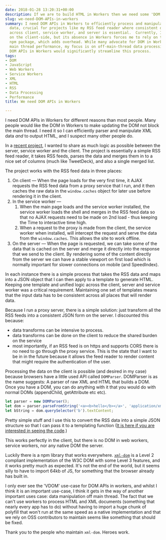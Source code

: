 ```yaml
---
date: 2018-01-28 13:20:31+00:00
description: If we are to build HTML in Workers then we need some 'DOM' in them.
slug: we-need-DOM-APIs-in-workers
summary: I need DOM APIs in Workers to efficiently process and manipulate XML/HTML
  data, crucial for projects like my RSS feed reader where consistent data handling
  across client, service worker, and server is essential.  Currently, I use DOMParser
  on the client-side, but its absence in Workers forces me to rely on the 'xml-dom'
  npm package, which adds overhead. While many advocate for DOM in Workers to improve
  main thread performance, my focus is on off-main-thread data processing.  Native
  DOM APIs in Workers would significantly streamline this process.
tags:
- DOM
- JavaScript
- Web Workers
- Service Workers
- XML
- HTML
- RSS
- Data Processing
- Performance
title: We need DOM APIs in Workers

---
```


I need DOM APIs in Workers for different reasons than most people. Many people
would like the DOM in Workers to make updating the DOM not block the main
thread. I need it so I can efficiently parser and manipulate XML data _and_ to
output HTML, and I suspect many other people do.

In a [recent project](https://webgdedeck.com/), I wanted to share as much logic
as possible between the server, service worker and the client. The project is
essentially a simple RSS feed reader, it takes RSS feeds, parses the data and
merges them in to a nice set of columns (much like TweetDeck), and also a single
merged list.

The project works with the RSS feed data in three places:

1. On client &mdash; When the page loads for the very first time, it AJAX
   requests the RSS feed data from a proxy service that I run, and it then
   caches the raw data in the `window.caches` object for later use before
   rendering it in the client.
2. In the service worker &mdash; 
   1. When the main page loads and the service worker installed, the service
      worker loads the shell and merges in the RSS feed data so that no AJAX
      requests need to be made on 2nd load - thus keeping the Time to
      interactive time high.
   1. When a request to the proxy is made from the client, the service worker
      when installed, will intercept the request and serve the data from the
      `window.caches`. This allows the site to work offline.
3. On the server &mdash; When the page is requested, we can take some of the
   data that is cached on the server and merge it directly into the response 
   that we send to the client. By rendering some of the content directly from
   the server we can have a stable viewport on first load which is normally
   important for slower connections on mobile (and SpeedIndex).

In each instance there is a simple process that takes the RSS data and maps into
a JSON object that I can then apply to a template to generate HTML. Keeping one
template and unified logic across the client, server and service worker was a
critical requirement. Maintaining one set of templates means that the input data
has to be consistent across all places that will render data.

Because I run a proxy server, there is a simple solution: just transform all the
RSS feeds into a consistent JSON form on the server. I discounted this because:

* data transforms can be intensive to process.
* data transforms can be done on the client to reduce the shared burden on the
  service
* most importantly, if an RSS feed is on https and supports CORS there is no
  need to go through the proxy service. This is the state that I want to be in
  in the future because it allows the feed reader to render content that might
  require the authentication of the user.

Processing the data on the client is possible (and desired in my case) because
browsers have a little used API called `DOMParser`. DOMParser is as the name
suggests: A parser of raw XML and HTML that builds a DOM. Once you have a DOM,
you can do anything with it that you would do with normal DOMs (appendChild,
getAttribute etc etc).

```javascript
let parser = new DOMParser();
let dom = parser.parseFromString('<a><b>hello</b></a>', 'application/xml');
let bString = dom.querySelector('b').textContent;
```

Pretty simple stuff and I use this to convert the RSS data into a simple JSON
structure so that I can pass it to a templating function ([It is here if you are
interested in seeing the
code](https://github.com/PaulKinlan/webgde-deck/blob/master/src/public/scripts/data/common.js#L98).)

This works perfectly in the client, but there is no DOM in web workers, service
workers, nor any native DOM the server.

Luckily there is a npm library that works everywhere.
[`xml-dom`](https://www.npmjs.com/package/xmldom) is a Level 2 compliant
implementation of the W3C DOM with some Level 3 features, and it works pretty
much as expected. It's not the end of the world, but it seems silly to have to
import 64kb of JS, for something that the browser already has built in.

I only ever see the 'VDOM' use-case for DOM APIs in workers, and whilst I think
it is an important use-case, I think it gets in the way of another important
uses case: data manipulation off main thread. The fact that we can't use workers
to process HTML and XML documents (something that nearly every app has to do)
without having to import a huge chunk of polyfill that won't run at the same
speed as a native implementation and that we rely on OSS contributors to
maintain seems like something that should be fixed.

Thank you to the people who maintain `xml-dom`. Heroes work.